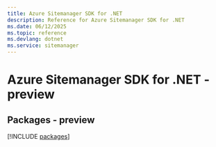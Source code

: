 ```yaml
---
title: Azure Sitemanager SDK for .NET
description: Reference for Azure Sitemanager SDK for .NET
ms.date: 06/12/2025
ms.topic: reference
ms.devlang: dotnet
ms.service: sitemanager
---
```

# Azure Sitemanager SDK for .NET - preview
## Packages - preview
[!INCLUDE [packages](sitemanager-index.md)]